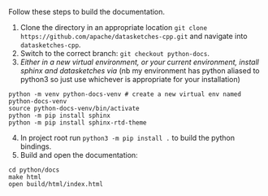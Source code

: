 Follow these steps to build the documentation.
1. Clone the directory in an appropriate location `git clone https://github.com/apache/datasketches-cpp.git` and navigate into `datasketches-cpp`.
2. Switch to the correct branch: `git checkout python-docs`.
3. *Either in a new virtual environment, or your current environment, install sphinx and datasketches via* 
(nb my environment has python aliased to python3 so just use whichever is appropriate for your installation)
```
python -m venv python-docs-venv # create a new virtual env named python-docs-venv
source python-docs-venv/bin/activate
python -m pip install sphinx 
python -m pip install sphinx-rtd-theme
```
4. In project root run `python3 -m pip install .` to build the python bindings.
5. Build and open the documentation:
```
cd python/docs
make html
open build/html/index.html
```
